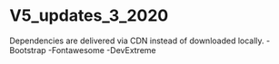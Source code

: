 # V5_updates_3_2020

Dependencies are delivered via CDN instead of downloaded locally.
-Bootstrap
-Fontawesome
-DevExtreme

